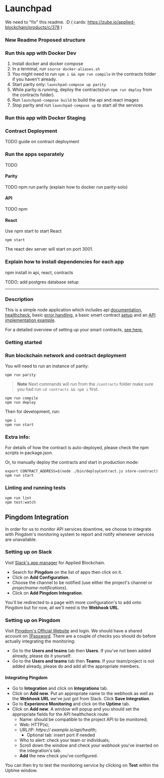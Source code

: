 # Launchpad

We need to "fix" this readme. :D ( cards: https://zube.io/applied-blockchain/products/c/378 )

### New Readme Proposed structure

### Run this app with Docker Dev

1. Install docker and docker compose
2. In a terminal, run `source docker-aliases.sh`
3. You might need to run `npm i && npm run compile` in the contracts folder if you haven't already.
4. Start parity only: `launchpad-compose up parity`
5. While parity is running, deploy the contracts(run `npm run deploy` from the contracts folder).
6. Run `launchpad-compose build` to build the api and react images
7. Stop parity and run `launchpad-compose up` to start all the services

### Run this app with Docker Staging



### Contract Deployment

TODO guide on contract deployment

### Run the apps separately

TODO

#### Parity

TODO npm run parity (explain how to docker run parity-solo)

#### API

TODO npm

#### React

Use npm start to start React

    npm start

The react dev server will start on port 3001.

### Explain how to install dependencies for each app

npm install in api, react, contracts


TODO: add postgres database setup

---

### Description

This is a simple node application which includes api [documentation](https://github.com/koajs/koa/tree/master/docs),
[healthcheck](https://github.com/appliedblockchain/koa-healthcheck), basic [error handling](lib/middleware), a
basic smart contract [setup](src/setupWeb3.js) and an [API implementation example](src/api).

For a detailed overview of setting up your smart contracts, [see here.](https://github.com/appliedblockchain/base-contracts)

### Getting started

### Run blockchain network and contract deployment

You will need to run an instance of parity:

```
npm run parity
```

>**Note**  Next commands will run from the `/contracts` folder make sure you had run
`cd contracts && npm i` first.

```
npm run compile
npm run deploy
```

Then for development, run:

```
npm i
npm run start
```

### Extra info:

For details of how the contract is auto-deployed, please check the npm scripts in package.json.

Or, to manually deploy the contracts and start in production mode:

```
export CONTRACT_ADDRESS=$(node ./bin/deployContract.js store-contract)
npm run start
```

### Linting and running tests

```
npm run lint
npm test:watch
```

## Pingdom Integration

In order for us to monitor API services downtime, we choose to integrate with Pingdom's monitoring system
to report and notify whenever services are unavailable.

### Setting up on Slack

Visit [Slack's app manager](https://appliedblockchain.slack.com/apps/manage) for Applied Blockchain.

* Search for **Pingdom** on the list of apps then click on it.
* Click on **Add Configuration**.
* Choose the channel to be notified (use either the project's channel or *projectname-notifications*).
* Click on **Add Pingdom Integration**.

You'll be redirected to a page with more configuration's to add onto Pingdom but for now, all we'll need is the **Webhook URL**.

### Setting up on Pingdom

Visit [Pingdom's Official Website](https://www.pingdom.com/) and login. We should have a shared account on [1Password](https://1password.com/).
There are a couple of checks you should do before actually integrating the monitoring:

- Go to the **Users and teams** tab then **Users**. If you've not been added already, please do it yourself.
- Go to the **Users and teams** tab then **Teams**. If your team/project is not added already, please do and add all the appropriate members.

#### Integrating Pingdom

* Go to **Integration** and click on **Integrations** tab.
* Click on **Add new**. Put an appropriate name to the webhook as well as the **Webhook URL** we've just got from Slack. Click **Save Integration**.
* Go to **Experience Monitoring** and click on the **Uptime** tab.
* Click on **Add new**. A window will popup and you should set the appropriate fields for the API healthcheck route:
  * Name: should be compatible to the project API to be monitored;
  * Web: HTTP(s);
  * URL/IP: *https://* *example.io/api/health*;
    * Optional tab: insert port if needed
  * Who to alert: check your team or individuals;
  * Scroll down the window and check *your webhook* you've inserted on the integration's tab.
  * **Add** the new check you've configured.

You can then try to test the monitoring service by clicking on **Test** within the Uptime window.
